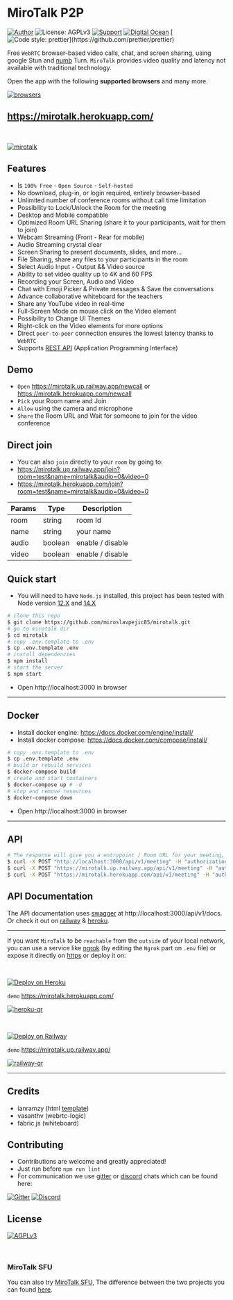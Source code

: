 # MiroTalk P2P

[//]: https://img.shields.io/badge/<LABEL>-<MESSAGE>-<COLOR>

[![Author](https://img.shields.io/badge/Author-Miroslav-brightgreen.svg)](https://www.linkedin.com/in/miroslav-pejic-976a07101/)
![License: AGPLv3](https://img.shields.io/badge/License-AGPLv3-blue.svg)
[![Support](https://img.shields.io/badge/Support-PayPal-brightgreen.svg)](https://paypal.me/MiroslavPejic?locale.x=it_IT)
[![Digital Ocean](https://img.shields.io/badge/Tested%20on-DigitalOcean-blue)](https://m.do.co/c/1070207afbb1)
[![Code style: prettier](https://img.shields.io/badge/Code_style-Prettier-ff69b4.svg?)](https://github.com/prettier/prettier)

Free `WebRTC` browser-based video calls, chat, and screen sharing, using google Stun and [numb](http://numb.viagenie.ca/) Turn. `MiroTalk` provides video quality and latency not available with traditional technology.

Open the app with the following **supported browsers** and many more.

[![browsers](public/images/browsers.png)](https://mirotalk.herokuapp.com/)

## https://mirotalk.herokuapp.com/

<br>

[![mirotalk](public/images/preview.png)](https://mirotalk.herokuapp.com/)

## Features

-   Is `100% Free` - `Open Source` - `Self-hosted`
-   No download, plug-in, or login required, entirely browser-based
-   Unlimited number of conference rooms without call time limitation
-   Possibility to Lock/Unlock the Room for the meeting
-   Desktop and Mobile compatible
-   Optimized Room URL Sharing (share it to your participants, wait for them to join)
-   Webcam Streaming (Front - Rear for mobile)
-   Audio Streaming crystal clear
-   Screen Sharing to present documents, slides, and more...
-   File Sharing, share any files to your participants in the room
-   Select Audio Input - Output && Video source
-   Ability to set video quality up to 4K and 60 FPS
-   Recording your Screen, Audio and Video
-   Chat with Emoji Picker & Private messages & Save the conversations
-   Advance collaborative whiteboard for the teachers
-   Share any YouTube video in real-time
-   Full-Screen Mode on mouse click on the Video element
-   Possibility to Change UI Themes
-   Right-click on the Video elements for more options
-   Direct `peer-to-peer` connection ensures the lowest latency thanks to `WebRTC`
-   Supports [REST API](app/api/README.md) (Application Programming Interface)

## Demo

-   `Open` https://mirotalk.up.railway.app/newcall or https://mirotalk.herokuapp.com/newcall
-   `Pick` your Room name and Join
-   `Allow` using the camera and microphone
-   `Share` the Room URL and Wait for someone to join for the video conference

## Direct join

-   You can also `join` directly to your `room` by going to:
-   https://mirotalk.up.railway.app/join?room=test&name=mirotalk&audio=0&video=0
-   https://mirotalk.herokuapp.com/join?room=test&name=mirotalk&audio=0&video=0

| Params | Type    | Description      |
| ------ | ------- | ---------------- |
| room   | string  | room Id          |
| name   | string  | your name        |
| audio  | boolean | enable / disable |
| video  | boolean | enable / disable |

## Quick start

-   You will need to have `Node.js` installed, this project has been tested with Node version [12.X](https://nodejs.org/en/blog/release/v12.22.1/) and [14.X](https://nodejs.org/en/blog/release/v14.17.5/)

```bash
# clone this repo
$ git clone https://github.com/miroslavpejic85/mirotalk.git
# go to mirotalk dir
$ cd mirotalk
# copy .env.template to .env
$ cp .env.template .env
# install dependencies
$ npm install
# start the server
$ npm start
```

-   Open http://localhost:3000 in browser

---

## Docker

-   Install docker engine: https://docs.docker.com/engine/install/
-   Install docker compose: https://docs.docker.com/compose/install/

```bash
# copy .env.template to .env
$ cp .env.template .env
# build or rebuild services
$ docker-compose build
# create and start containers
$ docker-compose up # -d
# stop and remove resources
$ docker-compose down
```

-   Open http://localhost:3000 in browser

---

## API

```bash
# The response will give you a entrypoint / Room URL for your meeting, where authorization: API_KEY_SECRET.
$ curl -X POST "http://localhost:3000/api/v1/meeting" -H "authorization: mirotalk_default_secret" -H "Content-Type: application/json"
$ curl -X POST "https://mirotalk.up.railway.app/api/v1/meeting" -H "authorization: mirotalk_default_secret" -H "Content-Type: application/json"
$ curl -X POST "https://mirotalk.herokuapp.com/api/v1/meeting" -H "authorization: mirotalk_default_secret" -H "Content-Type: application/json"
```

## API Documentation

The API documentation uses [swagger](https://swagger.io/) at http://localhost:3000/api/v1/docs. Or check it out on [railway](https://mirotalk.up.railway.app/api/v1/docs) & [heroku](https://mirotalk.herokuapp.com/api/v1/docs).

---

If you want `MiroTalk` to be `reachable` from the `outside` of your local network, you can use a service like [ngrok](https://ngrok.com/) (by editing the `Ngrok` part on `.env` file) or expose it directly on [https](ssl/README.md) or deploy it on:

<br>

[![Deploy on Heroku](https://www.herokucdn.com/deploy/button.svg)](https://www.heroku.com/)

`demo` https://mirotalk.herokuapp.com/

[![heroku-qr](public/images/mirotalk-heroku-qr.png)](https://mirotalk.herokuapp.com/)

<br>

[![Deploy on Railway](https://railway.app/button.svg)](https://railway.app)

`demo` https://mirotalk.up.railway.app/

[![railway-qr](public/images/mirotalk-railway-qr.png)](https://mirotalk.up.railway.app/)

---

## Credits

-   ianramzy (html [template](https://cruip.com/demos/neon/))
-   vasanthv (webrtc-logic)
-   fabric.js (whiteboard)

## Contributing

-   Contributions are welcome and greatly appreciated!
-   Just run before `npm run lint`
-   For communication we use [gitter](https://gitter.im/) or [discord](https://discord.com/) chats which can be found here:

[![Gitter](https://badges.gitter.im/mirotalk/community.svg)](https://gitter.im/mirotalk/community?utm_source=badge&utm_medium=badge&utm_campaign=pr-badge) [![Discord](https://img.shields.io/badge/chat-discord-green)](https://discord.gg/TAeWXJCvBr)

## License

[![AGPLv3](public/images/AGPLv3.png)](LICENSE)

<br/>

### MiroTalk SFU

You can also try [MiroTalk SFU](https://github.com/miroslavpejic85/mirotalksfu), The difference between the two projects you can found [here](https://github.com/miroslavpejic85/mirotalksfu/issues/14#issuecomment-932701999).
